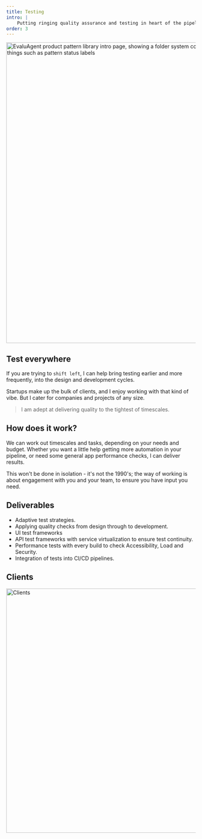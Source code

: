 ```yaml
---
title: Testing
intro: |
    Putting ringing quality assurance and testing in heart of the pipeline, from design to production.
order: 3
---
```


<picture>
    <img src="/assets/img/qe.png" alt="EvaluAgent product pattern library intro page, showing a folder system containing the patterns and documenting things such as pattern status labels" width="800" loading="lazy" decoding="async" />
</picture>

## Test everywhere

If you are trying to `shift left`, I can help bring testing earlier and more frequently, into the design and development cycles.

Startups make up the bulk of clients, and I enjoy working with that kind of vibe. But I cater for companies and projects of any size. 

> I am adept at delivering quality to the tightest of timescales.

## How does it work?

We can work out timescales and tasks, depending on your needs and budget. Whether you want a little help getting more automation in your pipeline, or need some general app performance checks, I can deliver results. 

This won't be done in isolation - it's not the 1990's; the way of working is about engagement with you and your team, to ensure you have input you need.

## Deliverables

- Adaptive test strategies.
- Applying quality checks from design through to development.
- UI test frameworks
- API test frameworks with service virtualization to ensure test continuity.
- Performance tests with every build to check Accessibility, Load and Security.
- Integration of tests into CI/CD pipelines.

## Clients

<!-- <section class="table-container" tabindex="0" aria-labelledby="caption">
    <table>
        <caption id="caption">Client list</caption>
            <tr>
                <th>Clients 1997 - 2008</th>
                <th>Clients 2009 - 2024</th>
            </tr>
            <tr>
                <td>bet365
Ceta Insurance Ltd 
CGI
DocComs
Transform UK
Tele2
i2N
Wowcher
TNT (Netherlands)
Hiveworks
KPMG
Digital Jigsaw
Digitas
Sohnar
Fortune Cookie
TixMe
Spotless Interactive
Pearson
Incisive Media
Skills for Work
Elvis Communications</td>
                <td>BSi
EMap
BOC Gases
Walt Disney Internet Group
Nike
Seven
BBC Technology
Telefónica UK
Avison Young
Multex Investor
Sony Computer Entertainment Europe
Rufus Leonard
Misys
Reuters
GoudenGids (Netherlands)
Hess
Citibank
Perot Systems
Unisys
</td>
            </tr>
    </table>
</section> -->

<picture>
    <img src="/assets/img/clients-qe.png" alt="Clients" width="650" decoding="async" />
</picture>
